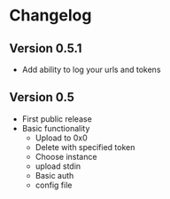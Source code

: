 # Changelog

## Version 0.5.1
- Add ability to log your urls and tokens

## Version 0.5
- First public release
- Basic functionality
  - Upload to 0x0
  - Delete with specified token
  - Choose instance
  - upload stdin
  - Basic auth
  - config file
